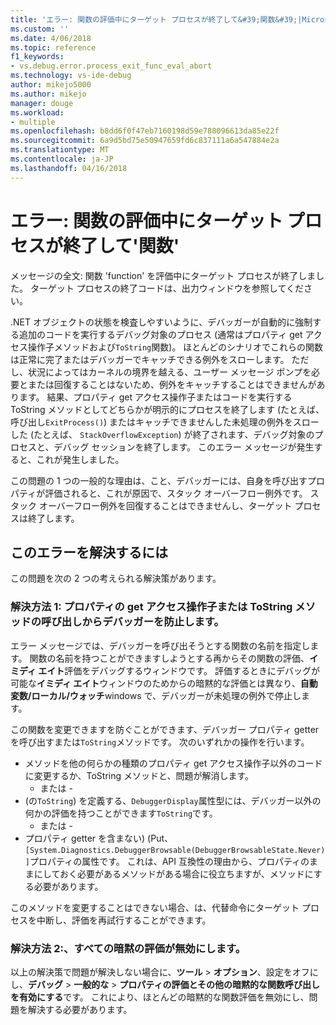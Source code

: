 ```yaml
---
title: 'エラー: 関数の評価中にターゲット プロセスが終了して&#39;関数&#39;|Microsoft ドキュメント'
ms.custom: ''
ms.date: 4/06/2018
ms.topic: reference
f1_keywords:
- vs.debug.error.process_exit_func_eval_abort
ms.technology: vs-ide-debug
author: mikejo5000
ms.author: mikejo
manager: douge
ms.workload:
- multiple
ms.openlocfilehash: b8dd6f0f47eb7160198d59e788096613da85e22f
ms.sourcegitcommit: 6a9d5bd75e50947659fd6c837111a6a547884e2a
ms.translationtype: MT
ms.contentlocale: ja-JP
ms.lasthandoff: 04/16/2018
---
```

# <a name="error-the-target-process-exited-while-evaluating-the-function-39function39"></a>エラー: 関数の評価中にターゲット プロセスが終了して&#39;関数&#39;

メッセージの全文: 関数 'function' を評価中にターゲット プロセスが終了しました。 ターゲット プロセスの終了コードは、出力ウィンドウを参照してください。

.NET オブジェクトの状態を検査しやすいように、デバッガーが自動的に強制する追加のコードを実行するデバッグ対象のプロセス (通常はプロパティ get アクセス操作子メソッドおよび`ToString`関数)。 ほとんどのシナリオでこれらの関数は正常に完了またはデバッガーでキャッチできる例外をスローします。 ただし、状況によってはカーネルの境界を越える、ユーザー メッセージ ポンプを必要とまたは回復することはないため、例外をキャッチすることはできませんがあります。 結果、プロパティ get アクセス操作子またはコードを実行する ToString メソッドとしてどちらかが明示的にプロセスを終了します (たとえば、呼び出し`ExitProcess()`) またはキャッチできませんした未処理の例外をスローした (たとえば、 `StackOverflowException`) が終了されます、デバッグ対象のプロセスと、デバッグ セッションを終了します。 このエラー メッセージが発生すると、これが発生しました。
 
この問題の 1 つの一般的な理由は、こと、デバッガーには、自身を呼び出すプロパティが評価されると、これが原因で、スタック オーバーフロー例外です。 スタック オーバーフロー例外を回復することはできませんし、ターゲット プロセスは終了します。
 
## <a name="to-correct-this-error"></a>このエラーを解決するには
 
この問題を次の 2 つの考えられる解決策があります。
 
### <a name="solution-1-prevent-the-debugger-from-calling-the-getter-property-or-tostring-method"></a>解決方法 1: プロパティの get アクセス操作子または ToString メソッドの呼び出しからデバッガーを防止します。 

エラー メッセージでは、デバッガーを呼び出そうとする関数の名前を指定します。 関数の名前を持つことができますしようとする再からその関数の評価、**イミディ エイト**評価をデバッグするウィンドウです。 評価するときにデバッグが可能な**イミディ エイト**ウィンドウのためからの暗黙的な評価とは異なり、**自動変数/ローカル/ウォッチ**windows で、デバッガーが未処理の例外で停止します。

この関数を変更できますを防ぐことができます、デバッガー プロパティ getter を呼び出すまたは`ToString`メソッドです。 次のいずれかの操作を行います。
 
* メソッドを他の何らかの種類のプロパティ get アクセス操作子以外のコードに変更するか、ToString メソッドと、問題が解消します。
    - または -
* (の`ToString`) を定義する、`DebuggerDisplay`属性型には、デバッガー以外の何かの評価を持つことができます`ToString`です。
    - または -
* プロパティ getter を含まない) (Put、`[System.Diagnostics.DebuggerBrowsable(DebuggerBrowsableState.Never)]`プロパティの属性です。 これは、API 互換性の理由から、プロパティのままにしておく必要があるメソッドがある場合に役立ちますが、メソッドにする必要があります。

このメソッドを変更することはできない場合、は、代替命令にターゲット プロセスを中断し、評価を再試行することができます。
 
### <a name="solution-2-disable-all-implicit-evaluation"></a>解決方法 2:、すべての暗黙の評価が無効にします。
 
以上の解決策で問題が解決しない場合に、**ツール** > **オプション**、設定をオフにし、**デバッグ** >  **一般的な** > **プロパティの評価とその他の暗黙的な関数呼び出しを有効にする**です。 これにより、ほとんどの暗黙的な関数評価を無効にし、問題を解決する必要があります。



  
